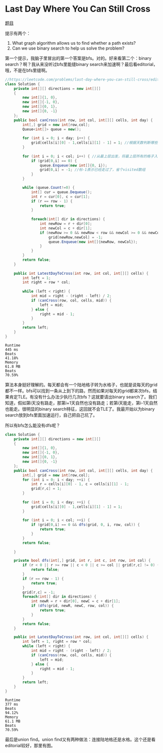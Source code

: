 # Last Day Where You Can Still Cross

[题目](https://leetcode.com/problems/last-day-where-you-can-still-cross/description/)

提示有两个：
1. What graph algorithm allows us to find whether a path exists?
2. Can we use binary search to help us solve the problem?

第一个提示，我脑子里冒出的第一个答案是bfs。对的。好来看第二个：binary search？啊？我从来没听过bfs里能缝binary search来加速啊？最后看editorial，哦，不是在bfs里缝啊。
```c#
//https://leetcode.com/problems/last-day-where-you-can-still-cross/editorial/
class Solution {
    private int[][] directions = new int[][]
    {
        new int[]{1, 0}, 
        new int[]{-1, 0}, 
        new int[]{0, 1}, 
        new int[]{0, -1}
    };
    public bool canCross(int row, int col, int[][] cells, int day) {
        int[,] grid = new int[row,col];
        Queue<int[]> queue = new();
        
        for (int i = 0; i < day; i++) {
            grid[cells[i][0] - 1,cells[i][1] - 1] = 1; //根据天数判断哪些方格应该为水（1）
        }
        
        for (int i = 0; i < col; i++) { //从最上层出发，将最上层所有的格子入队列
            if (grid[0,i] == 0) {
                queue.Enqueue(new int[]{0, i});
                grid[0,i] = -1; //标-1表示已经走过了，省个visited数组
            }
        }

        while (queue.Count!=0) {
            int[] cur = queue.Dequeue();
            int r = cur[0], c = cur[1];
            if (r == row - 1) {
                return true;
            }
            
            foreach(int[] dir in directions) {
                int newRow = r + dir[0];
                int newCol = c + dir[1];
                if (newRow >= 0 && newRow < row && newCol >= 0 && newCol < col && grid[newRow,newCol] == 0) {
                    grid[newRow,newCol] = -1;
                    queue.Enqueue(new int[]{newRow, newCol});
                }
            }
        }
        return false;
    }
    
    public int LatestDayToCross(int row, int col, int[][] cells) {
        int left = 1;
        int right = row * col;
        
        while (left < right) {
            int mid = right - (right - left) / 2;
            if (canCross(row, col, cells, mid)) {
                left = mid;
            } else {
                right = mid - 1;
            }
        } 
        return left;
    }
}
```
```
Runtime
445 ms
Beats
41.18%
Memory
61.8 MB
Beats
70.59%
```
算法本身挺好理解的。每天都会有一个陆地格子转为水格子，也就是说每天的grid都不一样。bfs可以找到一条从上到下的路，然而如果对每天的grid都来次bfs，结果肯定TLE。有没有什么办法少执行几次bfs？这就要请出binary search了。我们知道，假如第i天没有路走，那第i+1天自然也没有路走；若第i天能走，第i-1天自然也能走。很明显的binary search特征，这回就不会TLE了。我最开始以为binary search放到bfs里面加速运行，自己把自己坑了。

所以有bfs怎么能没有dfs呢？
```c#
class Solution {
    private int[][] directions = new int[][]
    {
        new int[]{1, 0}, 
        new int[]{-1, 0}, 
        new int[]{0, 1}, 
        new int[]{0, -1}
    };
    public bool canCross(int row, int col, int[][] cells, int day) {
        int[,] grid = new int[row,col];
        for (int i = 0; i < day; ++i) {
            int r = cells[i][0] - 1, c = cells[i][1] - 1;
            grid[r,c] = 1;
        }
        
        for (int i = 0; i < day; ++i) {
            grid[cells[i][0] - 1,cells[i][1] - 1] = 1;
        }
        
        for (int i = 0; i < col; ++i) {
            if (grid[0,i] == 0 && dfs(grid, 0, i, row, col)) {
                return true;
            }
        }
        return false;
        
    }

    private bool dfs(int[,] grid, int r, int c, int row, int col) {
        if (r < 0 || r >= row || c < 0 || c >= col || grid[r,c] != 0) {
            return false;
        }
        if (r == row - 1) {
            return true;
        }
        grid[r,c] = -1;
        foreach(int[] dir in directions) {
            int newR = r + dir[0], newC = c + dir[1];
            if (dfs(grid, newR, newC, row, col)) {
                return true;
            }
        }
        return false;
    }

    public int LatestDayToCross(int row, int col, int[][] cells) {
        int left = 1, right = row * col;
        while (left < right) {
            int mid = right - (right - left) / 2;
            if (canCross(row, col, cells, mid)) {
                left = mid;
            } else {
                right = mid - 1;
            }
        }
        return left;
    }
}
```
```
Runtime
377 ms
Beats
94.12%
Memory
61.1 MB
Beats
70.59%
```
最后是union find。union find又有两种做法：连接陆地格还是水格。这个还是看editorial较好，那里有图。